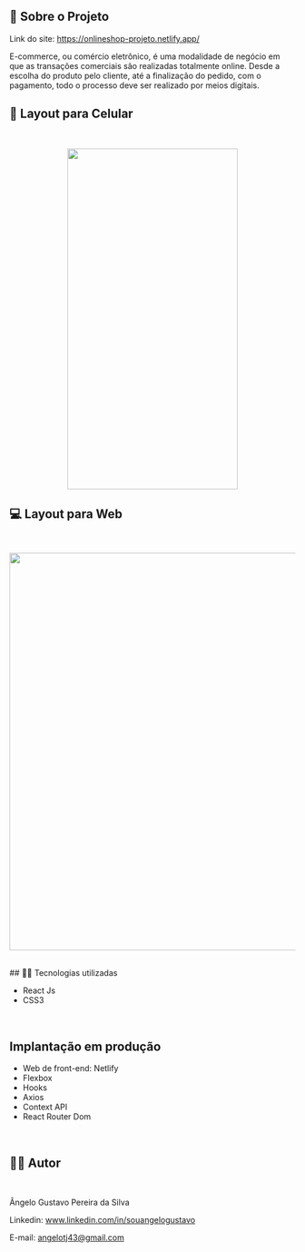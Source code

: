 ## 🔗 Sobre o Projeto

Link do site:  https://onlineshop-projeto.netlify.app/

<p>
E-commerce, ou comércio eletrônico, é uma modalidade de negócio em que as transações comerciais são realizadas totalmente online. Desde a escolha do produto pelo cliente, até a finalização do pedido, com o pagamento, todo o processo deve ser realizado por meios digitais. 
</p>

## 📱 Layout para Celular
<br>
<p align='center'>
<img width='300' height='600' src='/src/gifs-demo/Video_1662465090.gif'>
</p>

## 💻 Layout para Web
<br>
<p align='center'>
<img width='700' src='/src/gifs-demo/2022-09-06 11-40-21.gif'>
</p>

<br>
## 🧑‍💻 Tecnologias utilizadas
<br>

- React Js
- CSS3
<br>

## Implantação em produção

- Web de front-end: Netlify
- Flexbox
- Hooks
- Axios
- Context API
- React Router Dom
<br>

## 🧑‍💻 Autor
<br>

Ângelo Gustavo Pereira da Silva

Linkedin: www.linkedin.com/in/souangelogustavo

E-mail: angelotj43@gmail.com
